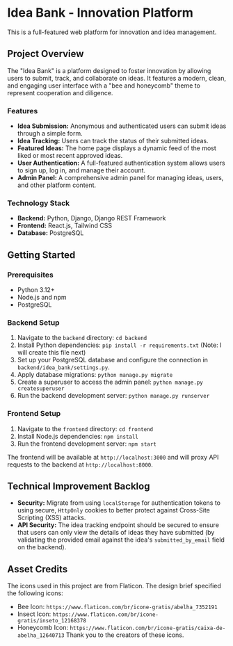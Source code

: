 # Idea Bank - Innovation Platform

This is a full-featured web platform for innovation and idea management.

## Project Overview

The "Idea Bank" is a platform designed to foster innovation by allowing users to submit, track, and collaborate on ideas. It features a modern, clean, and engaging user interface with a "bee and honeycomb" theme to represent cooperation and diligence.

### Features

-   **Idea Submission:** Anonymous and authenticated users can submit ideas through a simple form.
-   **Idea Tracking:** Users can track the status of their submitted ideas.
-   **Featured Ideas:** The home page displays a dynamic feed of the most liked or most recent approved ideas.
-   **User Authentication:** A full-featured authentication system allows users to sign up, log in, and manage their account.
-   **Admin Panel:** A comprehensive admin panel for managing ideas, users, and other platform content.

### Technology Stack

-   **Backend:** Python, Django, Django REST Framework
-   **Frontend:** React.js, Tailwind CSS
-   **Database:** PostgreSQL

## Getting Started

### Prerequisites

-   Python 3.12+
-   Node.js and npm
-   PostgreSQL

### Backend Setup

1.  Navigate to the `backend` directory: `cd backend`
2.  Install Python dependencies: `pip install -r requirements.txt` (Note: I will create this file next)
3.  Set up your PostgreSQL database and configure the connection in `backend/idea_bank/settings.py`.
4.  Apply database migrations: `python manage.py migrate`
5.  Create a superuser to access the admin panel: `python manage.py createsuperuser`
6.  Run the backend development server: `python manage.py runserver`

### Frontend Setup

1.  Navigate to the `frontend` directory: `cd frontend`
2.  Install Node.js dependencies: `npm install`
3.  Run the frontend development server: `npm start`

The frontend will be available at `http://localhost:3000` and will proxy API requests to the backend at `http://localhost:8000`.

## Technical Improvement Backlog

-   **Security:** Migrate from using `localStorage` for authentication tokens to using secure, `HttpOnly` cookies to better protect against Cross-Site Scripting (XSS) attacks.
-   **API Security:** The idea tracking endpoint should be secured to ensure that users can only view the details of ideas they have submitted (by validating the provided email against the idea's `submitted_by_email` field on the backend).

## Asset Credits

The icons used in this project are from Flaticon. The design brief specified the following icons:
- Bee Icon: `https://www.flaticon.com/br/icone-gratis/abelha_7352191`
- Insect Icon: `https://www.flaticon.com/br/icone-gratis/inseto_12168378`
- Honeycomb Icon: `https://www.flaticon.com/br/icone-gratis/caixa-de-abelha_12640713`
Thank you to the creators of these icons.
